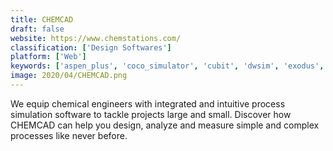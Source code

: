 ```yaml
---
title: CHEMCAD
draft: false 
website: https://www.chemstations.com/
classification: ['Design Softwares']
platform: ['Web']
keywords: ['aspen_plus', 'coco_simulator', 'cubit', 'dwsim', 'exodus', 'geovia_surpac', 'ihs_kingdom', 'kappa-workstation', 'pipesim_steady-state_multiphase_flow_simulator', 'proteusds', 'rockworks', 'sap_oil_and_gas', 'seisearth', 'surfer', 'vortex_studio', 'voxler', 'gproms']
image: 2020/04/CHEMCAD.png
---
```

We equip chemical engineers with integrated and intuitive process simulation software to tackle projects large and small. Discover how CHEMCAD can help you design, analyze and measure simple and complex processes like never before.